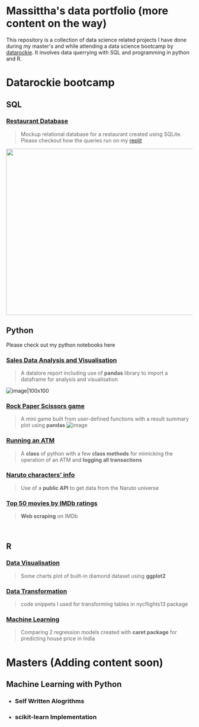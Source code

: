 # Massittha's data portfolio (more content on the way)
This repository is a collection of data science related projects I have done during my master's and while attending a data science bootcamp by [datarockie](https://datarockie.com/).
It involves data querrying with SQL and programming in python and R.


# Datarockie bootcamp
## SQL
### [Restaurant Database](https://github.com/Massittha/data_rockie_sql_project/tree/main)
>Mockup relational database for a restaurant created using SQLite. Please checkout how the queries run on my [replit](https://replit.com/@IamGaff/bootcampbatch08sqlrestaurant)

<img src="https://github.com/Massittha/Data-portfolio/assets/93946138/f7ee3731-b400-41d3-8bb6-5b02d2edf39d" width="750" height="450" />



## Python
Please check out my python notebooks here
### [Sales Data Analysis and Visualisation](https://datalore.jetbrains.com/report/static/12XcWoRynSPNSW7x2NCo85/BqHezHwsvi1Emx5W05u9a9)
>A datalore report including use of **pandas** library to import a dataframe for analysis and visualisation

  ![image|100x100](https://github.com/Massittha/Data-portfolio/assets/93946138/56e770bd-71b0-4d93-94fb-1c9f66f26c95)

### [Rock Paper Scissors game](https://github.com/Massittha/Data-portfolio/blob/main/hw01_rock_paper_scissors_game.ipynb)
>A mini game built from user-defined functions with a result summary plot using **pandas**
 ![image](https://github.com/Massittha/Data-portfolio/assets/93946138/35a7fe2c-a8ca-4554-b7e1-59f5ae00ee43)

### [Running an ATM](https://github.com/Massittha/Data-portfolio/blob/main/hw02_classATM.ipynb)
>A **class** of python with a few **class methods** for mimicking the operation of an ATM and **logging all transactions**
### [Naruto characters' info](https://github.com/Massittha/Data-portfolio/blob/main/hw03_API.ipynb)
>Use of a **public API** to get data from the Naruto universe
### [Top 50 movies by IMDb ratings](https://github.com/Massittha/Data-portfolio/blob/main/hw04_web_scraping.ipynb)
>**Web scraping** on IMDb

<br>


## R
### [Data Visualisation](https://massittha.github.io/data_visualization_R/)
>Some charts plot of built-in diamond dataset using **ggplot2**
### [Data Transformation](https://www.notion.so/Data-Transformation-with-R-ab7d2d8a8e0b437ea32185fbafee2408)
>code snippets I used for transforming tables in nycflights13 package


### [Machine Learning](https://massittha.github.io/caret_r/)
>Comparing 2 regression models created with **caret package** for predicting house price in India
# Masters (Adding content soon)
## Machine Learning with Python
- ### Self Written Alogrithms
- ### scikit-learn Implementation
